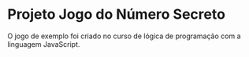
# Projeto Jogo do Número Secreto

O jogo de exemplo foi criado no curso de lógica de programação com a linguagem JavaScript.
